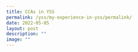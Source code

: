 ```yaml
---
title: CCAs in YSS
permalink: /yss/my-experience-in-yss/permalink/
date: 2022-05-05
layout: post
description: ""
image: ""
---
```

